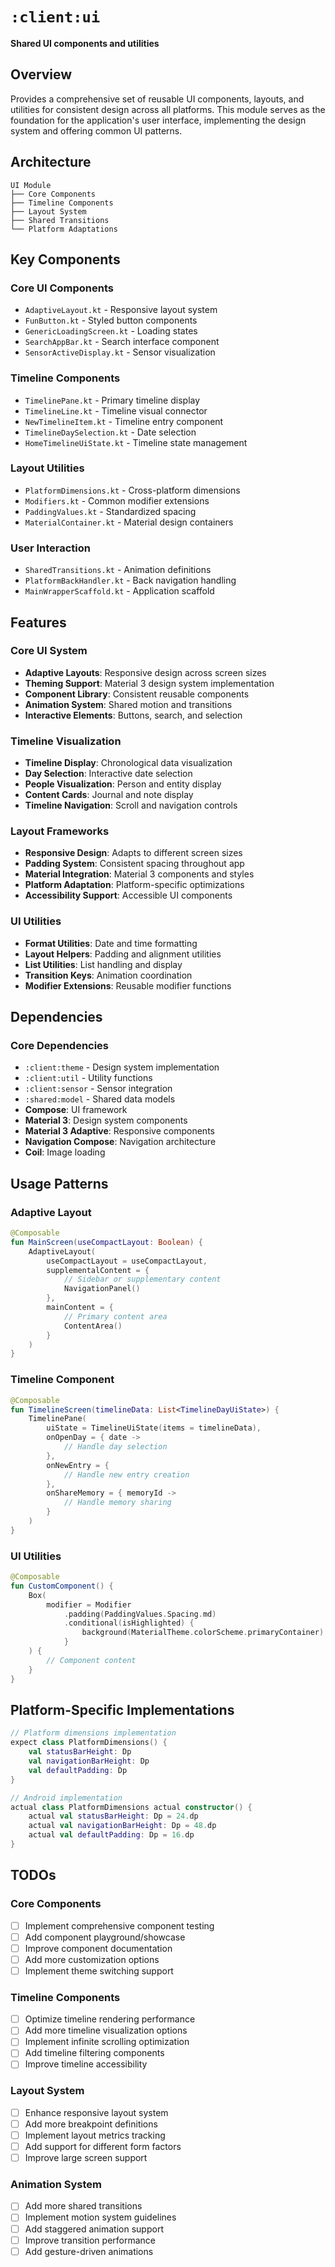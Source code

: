 # `:client:ui`

**Shared UI components and utilities**

## Overview

Provides a comprehensive set of reusable UI components, layouts, and utilities for consistent design across all platforms. This module serves as the foundation for the application's user interface, implementing the design system and offering common UI patterns.

## Architecture

```
UI Module
├── Core Components
├── Timeline Components
├── Layout System
├── Shared Transitions
└── Platform Adaptations
```

## Key Components

### Core UI Components

- `AdaptiveLayout.kt` - Responsive layout system
- `FunButton.kt` - Styled button components
- `GenericLoadingScreen.kt` - Loading states
- `SearchAppBar.kt` - Search interface component
- `SensorActiveDisplay.kt` - Sensor visualization

### Timeline Components

- `TimelinePane.kt` - Primary timeline display
- `TimelineLine.kt` - Timeline visual connector
- `NewTimelineItem.kt` - Timeline entry component
- `TimelineDaySelection.kt` - Date selection
- `HomeTimelineUiState.kt` - Timeline state management

### Layout Utilities

- `PlatformDimensions.kt` - Cross-platform dimensions
- `Modifiers.kt` - Common modifier extensions
- `PaddingValues.kt` - Standardized spacing
- `MaterialContainer.kt` - Material design containers

### User Interaction

- `SharedTransitions.kt` - Animation definitions
- `PlatformBackHandler.kt` - Back navigation handling
- `MainWrapperScaffold.kt` - Application scaffold

## Features

### Core UI System

- **Adaptive Layouts**: Responsive design across screen sizes
- **Theming Support**: Material 3 design system implementation
- **Component Library**: Consistent reusable components
- **Animation System**: Shared motion and transitions
- **Interactive Elements**: Buttons, search, and selection

### Timeline Visualization

- **Timeline Display**: Chronological data visualization
- **Day Selection**: Interactive date selection
- **People Visualization**: Person and entity display
- **Content Cards**: Journal and note display
- **Timeline Navigation**: Scroll and navigation controls

### Layout Frameworks

- **Responsive Design**: Adapts to different screen sizes
- **Padding System**: Consistent spacing throughout app
- **Material Integration**: Material 3 components and styles
- **Platform Adaptation**: Platform-specific optimizations
- **Accessibility Support**: Accessible UI components

### UI Utilities

- **Format Utilities**: Date and time formatting
- **Layout Helpers**: Padding and alignment utilities
- **List Utilities**: List handling and display
- **Transition Keys**: Animation coordination
- **Modifier Extensions**: Reusable modifier functions

## Dependencies

### Core Dependencies

- `:client:theme` - Design system implementation
- `:client:util` - Utility functions
- `:client:sensor` - Sensor integration
- `:shared:model` - Shared data models
- **Compose**: UI framework
- **Material 3**: Design system components
- **Material 3 Adaptive**: Responsive components
- **Navigation Compose**: Navigation architecture
- **Coil**: Image loading

## Usage Patterns

### Adaptive Layout

```kotlin
@Composable
fun MainScreen(useCompactLayout: Boolean) {
    AdaptiveLayout(
        useCompactLayout = useCompactLayout,
        supplementalContent = {
            // Sidebar or supplementary content
            NavigationPanel()
        },
        mainContent = {
            // Primary content area
            ContentArea()
        }
    )
}
```

### Timeline Component

```kotlin
@Composable
fun TimelineScreen(timelineData: List<TimelineDayUiState>) {
    TimelinePane(
        uiState = TimelineUiState(items = timelineData),
        onOpenDay = { date -> 
            // Handle day selection
        },
        onNewEntry = {
            // Handle new entry creation
        },
        onShareMemory = { memoryId ->
            // Handle memory sharing
        }
    )
}
```

### UI Utilities

```kotlin
@Composable
fun CustomComponent() {
    Box(
        modifier = Modifier
            .padding(PaddingValues.Spacing.md)
            .conditional(isHighlighted) {
                background(MaterialTheme.colorScheme.primaryContainer)
            }
    ) {
        // Component content
    }
}
```

## Platform-Specific Implementations

```kotlin
// Platform dimensions implementation
expect class PlatformDimensions() {
    val statusBarHeight: Dp
    val navigationBarHeight: Dp
    val defaultPadding: Dp
}

// Android implementation
actual class PlatformDimensions actual constructor() {
    actual val statusBarHeight: Dp = 24.dp
    actual val navigationBarHeight: Dp = 48.dp
    actual val defaultPadding: Dp = 16.dp
}
```

## TODOs

### Core Components
- [ ] Implement comprehensive component testing
- [ ] Add component playground/showcase
- [ ] Improve component documentation
- [ ] Add more customization options
- [ ] Implement theme switching support

### Timeline Components
- [ ] Optimize timeline rendering performance
- [ ] Add more timeline visualization options
- [ ] Implement infinite scrolling optimization
- [ ] Add timeline filtering components
- [ ] Improve timeline accessibility

### Layout System
- [ ] Enhance responsive layout system
- [ ] Add more breakpoint definitions
- [ ] Implement layout metrics tracking
- [ ] Add support for different form factors
- [ ] Improve large screen support

### Animation System
- [ ] Add more shared transitions
- [ ] Implement motion system guidelines
- [ ] Add staggered animation support
- [ ] Improve transition performance
- [ ] Add gesture-driven animations